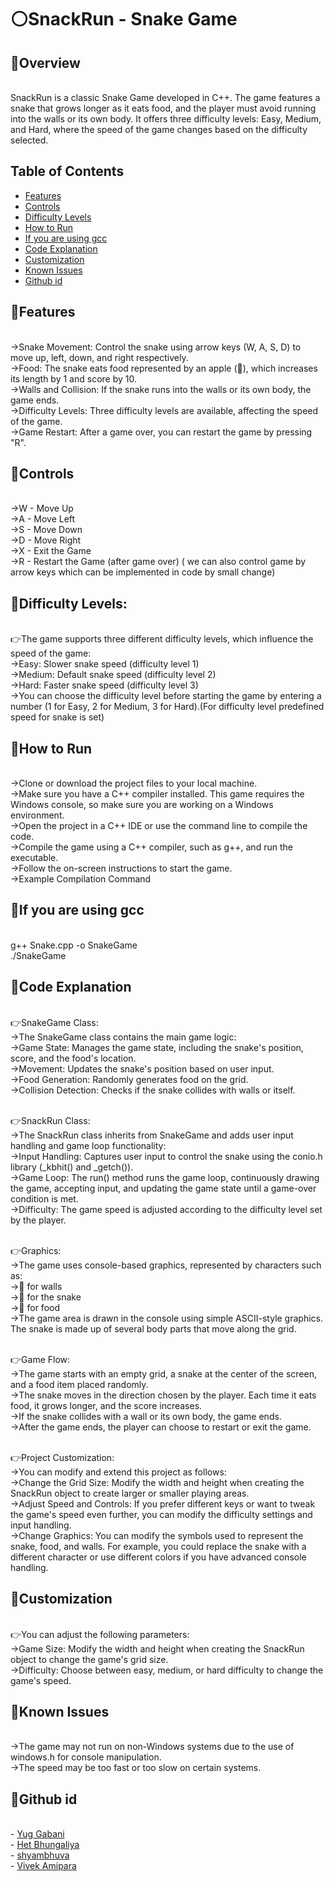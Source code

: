 <h1>⚪️SnackRun - Snake Game</h1>


<h2>🔴Overview</h2>

<br>SnackRun is a classic Snake Game developed in C++. The game features a snake that grows longer as it eats food, and the player must avoid running into the walls or its own body. It offers three difficulty levels: Easy, Medium, and Hard, where the speed of the game changes based on the difficulty selected.

## Table of Contents
- [Features](#features)
- [Controls](#controls)
- [Difficulty Levels](#difficulty-levels)
- [How to Run](#how-to-run)
- [If you are using gcc](#if-you-are-using-gcc)
- [Code Explanation](#code-explanation)
- [Customization](#customization)
- [Known Issues](#known-issues)
- [Github id](#github-id)

<h2>🔴Features</h2>

<br>→Snake Movement: Control the snake using arrow keys (W, A, S, D) to move up, left, down, and right respectively.
<br>→Food: The snake eats food represented by an apple (🍎), which increases its length by 1 and score by 10.
<br>→Walls and Collision: If the snake runs into the walls or its own body, the game ends.
<br>→Difficulty Levels: Three difficulty levels are available, affecting the speed of the game.
<br>→Game Restart: After a game over, you can restart the game by pressing "R".

<h2>🔴Controls</h2>

<br>→W - Move Up
<br>→A - Move Left
<br>→S - Move Down
<br>→D - Move Right
<br>→X - Exit the Game
<br>→R - Restart the Game (after game over) ( we can also control game by arrow keys which can be implemented in code by small change)

<h2>🔴Difficulty Levels:</h2>
<br>👉The game supports three different difficulty levels, which influence the speed of the game:
<br>→Easy: Slower snake speed (difficulty level 1)
<br>→Medium: Default snake speed (difficulty level 2)
<br>→Hard: Faster snake speed (difficulty level 3)
<br>→You can choose the difficulty level before starting the game by entering a number (1 for Easy, 2 for Medium, 3 for Hard).(For difficulty level predefined speed for snake is set)

<h2>🔴How to Run</h2>

<br>→Clone or download the project files to your local machine.
<br>→Make sure you have a C++ compiler installed. This game requires the Windows console, so make sure you are working on a Windows environment.
<br>→Open the project in a C++ IDE or use the command line to compile the code.
<br>→Compile the game using a C++ compiler, such as g++, and run the executable.
<br>→Follow the on-screen instructions to start the game.
<br>→Example Compilation Command

<h2>🔴If you are using gcc</h2>

<br>g++ Snake.cpp -o SnakeGame
<br>./SnakeGame

<h2>🔴Code Explanation</h2>

<br>👉SnakeGame Class:
<br>  →The SnakeGame class contains the main game logic:
<br>→Game State: Manages the game state, including the snake's position, score, and the food's location.
<br>→Movement: Updates the snake's position based on user input.
<br>→Food Generation: Randomly generates food on the grid.
<br>→Collision Detection: Checks if the snake collides with walls or itself.

<br>👉SnackRun Class:
<br>→The SnackRun class inherits from SnakeGame and adds user input handling and game loop functionality:
<br>→Input Handling: Captures user input to control the snake using the conio.h library (_kbhit() and _getch()).
<br>→Game Loop: The run() method runs the game loop, continuously drawing the game, accepting input, and updating the game state until a game-over condition is met.
<br>→Difficulty: The game speed is adjusted according to the difficulty level set by the player.

<br>👉Graphics:
<br>→The game uses console-based graphics, represented by characters such as:
<br>→🧱 for walls
<br>→🐍 for the snake
<br>→🍎 for food
<br>→The game area is drawn in the console using simple ASCII-style graphics. The snake is made up of several body parts that move along the grid.

<br>👉Game Flow:
<br>→The game starts with an empty grid, a snake at the center of the screen, and a food item placed randomly.
<br>→The snake moves in the direction chosen by the player. Each time it eats food, it grows longer, and the score increases.
<br>→If the snake collides with a wall or its own body, the game ends.
<br>→After the game ends, the player can choose to restart or exit the game.

<br>👉Project Customization:
<br>→You can modify and extend this project as follows:
<br>→Change the Grid Size: Modify the width and height when creating the SnackRun object to create larger or smaller playing areas.
<br>→Adjust Speed and Controls: If you prefer different keys or want to tweak the game's speed even further, you can modify the difficulty settings and input handling.
<br>→Change Graphics: You can modify the symbols used to represent the snake, food, and walls. For example, you could replace the snake with a different character or use different colors if you have advanced console handling.

<h2>🔴Customization</h2>
<br>👉You can adjust the following parameters:
<br>→Game Size: Modify the width and height when creating the SnackRun object to change the game's grid size.
<br>→Difficulty: Choose between easy, medium, or hard difficulty to change the game's speed.

<h2>🔴Known Issues</h2>

<br>→The game may not run on non-Windows systems due to the use of windows.h for console manipulation.
<br>→The speed may be too fast or too slow on certain systems.

<h2>🔴Github id</h2>
<br>- <a href="https://github.com/Yug-Gabani">Yug Gabani</a>
<br>- <a href="https://github.com/hetpatel06">Het Bhungaliya</a>
<br>- <a href="https://github.com/shyambhuva">shyambhuva</a>
<br>- <a href="https://github.com/VivekAmipara05">Vivek Amipara</a>
